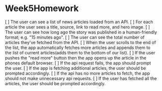 # Week5Homework
[ ] The user can see a list of news articles loaded from an API.
[ ] For each article the user sees a title, source, link to read more, and hero image.
[ ] The user can see how long ago the story was published in a human-friendly format; e.g. "15 minutes ago".
[ ] The user can see the total number of articles they've fetched from the API.
[ ] When the user scrolls to the end of the list, the app automatically fetches more articles and appends them to the list of current articles(adds them to the bottom of our list).
[ ] If the user pushes the "read more" button then the app opens up the article in the phones default browser.
[ ] If the api request fails, the app should prompt the user.
[ ] If the app is fetching additional articles, the user should be prompted accordingly.
[ ] If the api has no more articles to fetch, the app should not make unnecessary api requests.
[ ] If the user has fetched all the articles, the user should be prompted accordingly.
